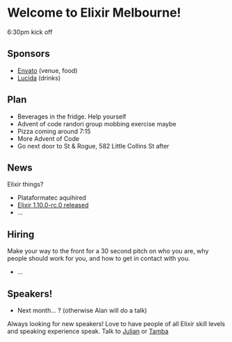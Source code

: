 # Welcome to Elixir Melbourne!
6:30pm kick off

## Sponsors
- [Envato](https://envato.com) (venue, food)
- [Lucida](http://lucida.io/) (drinks)

## Plan
- Beverages in the fridge. Help yourself
- Advent of code randori group mobbing exercise maybe
- Pizza coming around 7:15
- More Advent of Code
- Go next door to St & Rogue, 582 Little Collins St after

## News
Elixir things?
- Plataformatec aquihired
- [Elixir 1.10.0-rc.0 released](https://elixirforum.com/t/elixir-v1-10-0-rc-0-released/28086)
- ...

## Hiring
Make your way to the front for a 30 second pitch on who you are, why people
should work for you, and how to get in contact with you.
- ...

## Speakers!
- Next month... ?
(otherwise Alan will do a talk)

Always looking for new speakers! Love to have people of all Elixir skill levels
and speaking experience speak. Talk to [Julian](julian@juliandoherty.com) or
[Tamba](tamba@lucidaco.io)

